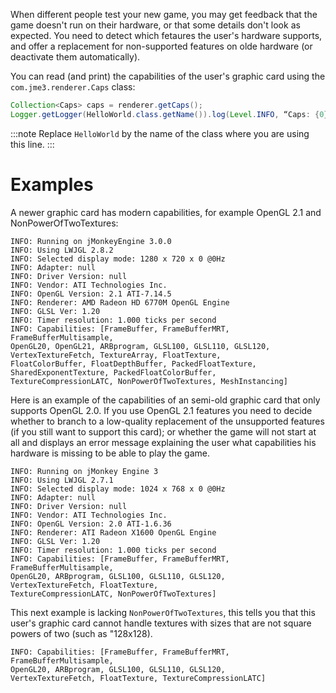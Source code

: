 When different people test your new game, you may get feedback that the
game doesn't run on their hardware, or that some details don't look as
expected. You need to detect which fetaures the user's hardware
supports, and offer a replacement for non-supported features on olde
hardware (or deactivate them automatically).

You can read (and print) the capabilities of the user's graphic card
using the `com.jme3.renderer.Caps` class:

```java
Collection<Caps> caps = renderer.getCaps();
Logger.getLogger(HelloWorld.class.getName()).log(Level.INFO, “Caps: {0}”, caps.toString());
```

:::note
Replace `HelloWorld` by the name of the class where you are using this
line.
:::

Examples
========

A newer graphic card has modern capabilities, for example OpenGL 2.1 and
NonPowerOfTwoTextures:

    INFO: Running on jMonkeyEngine 3.0.0
    INFO: Using LWJGL 2.8.2
    INFO: Selected display mode: 1280 x 720 x 0 @0Hz
    INFO: Adapter: null
    INFO: Driver Version: null
    INFO: Vendor: ATI Technologies Inc.
    INFO: OpenGL Version: 2.1 ATI-7.14.5
    INFO: Renderer: AMD Radeon HD 6770M OpenGL Engine
    INFO: GLSL Ver: 1.20
    INFO: Timer resolution: 1.000 ticks per second
    INFO: Capabilities: [FrameBuffer, FrameBufferMRT, FrameBufferMultisample,
    OpenGL20, OpenGL21, ARBprogram, GLSL100, GLSL110, GLSL120,
    VertexTextureFetch, TextureArray, FloatTexture,
    FloatColorBuffer, FloatDepthBuffer, PackedFloatTexture, SharedExponentTexture, PackedFloatColorBuffer,
    TextureCompressionLATC, NonPowerOfTwoTextures, MeshInstancing]

Here is an example of the capabilities of an semi-old graphic card that
only supports OpenGL 2.0. If you use OpenGL 2.1 features you need to
decide whether to branch to a low-quality replacement of the unsupported
features (if you still want to support this card); or whether the game
will not start at all and displays an error message explaining the user
what capabilities his hardware is missing to be able to play the game.

    INFO: Running on jMonkey Engine 3
    INFO: Using LWJGL 2.7.1
    INFO: Selected display mode: 1024 x 768 x 0 @0Hz
    INFO: Adapter: null
    INFO: Driver Version: null
    INFO: Vendor: ATI Technologies Inc.
    INFO: OpenGL Version: 2.0 ATI-1.6.36
    INFO: Renderer: ATI Radeon X1600 OpenGL Engine
    INFO: GLSL Ver: 1.20
    INFO: Timer resolution: 1.000 ticks per second
    INFO: Capabilities: [FrameBuffer, FrameBufferMRT, FrameBufferMultisample,
    OpenGL20, ARBprogram, GLSL100, GLSL110, GLSL120,
    VertexTextureFetch, FloatTexture,
    TextureCompressionLATC, NonPowerOfTwoTextures]

This next example is lacking `NonPowerOfTwoTextures`, this tells you
that this user's graphic card cannot handle textures with sizes that are
not square powers of two (such as "128x128).

    INFO: Capabilities: [FrameBuffer, FrameBufferMRT, FrameBufferMultisample,
    OpenGL20, ARBprogram, GLSL100, GLSL110, GLSL120,
    VertexTextureFetch, FloatTexture, TextureCompressionLATC]
